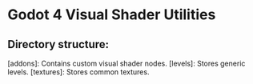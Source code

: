# Godot 4 Visual Shader Utilities

## Directory structure:
[addons]: Contains custom visual shader nodes.
[levels]: Stores generic levels.
[textures]: Stores common textures.
